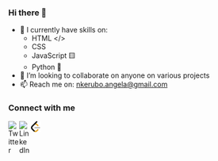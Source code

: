 ### Hi there 👋

- 🔭 I currently have skills on:
  - HTML </>
  - CSS
  - JavaScript 🟨
  - Python 🐍
- 👯 I’m looking to collaborate on anyone on various projects
- 📫 Reach me on: nkerubo.angela@gmail.com 
### Connect with me

[<img align="left" alt="Twitter" width="22px" src="https://raw.githubusercontent.com/peterthehan/peterthehan/master/assets/twitter.svg" />](https://twitter.com/Angie_kerubo)
[<img align="left" alt="LinkedIn" width="22px" src="https://raw.githubusercontent.com/peterthehan/peterthehan/master/assets/linkedin.svg" />](https://www.linkedin.com/in/angela-kerubo-96b4b724a/)
[<img align="left" alt="LeetCode" width="22px" src="https://raw.githubusercontent.com/devicons/devicon/master/icons/leetcode/leetcode-original.svg" />](https://leetcode.com/Angela-Kerubo/)
<br />
